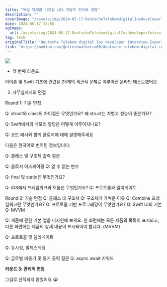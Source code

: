 ```yaml
---
title: "독일 텔레콤 디지털 iOS 개발자 인터뷰 경험"
description: ""
coverImage: "/assets/img/2024-05-17-DeutscheTelekomdigitalIosdeveloperInterviewExperience_0.png"
date: 2024-05-17 17:55
ogImage:
  url: /assets/img/2024-05-17-DeutscheTelekomdigitalIosdeveloperInterviewExperience_0.png
tag: Tech
originalTitle: "Deutsche Telekom digital Ios developer Interview Experience"
link: "https://medium.com/@niteshmalhotra00/deutsche-telekom-digital-ios-developer-interview-experience-6a2326203d38"
---
```


<img src="/assets/img/2024-05-17-DeutscheTelekomdigitalIosdeveloperInterviewExperience_0.png" />

- 첫 번째 라운드

아이폰 및 Swift 기초에 관련된 25개의 객관식 문제로 이루어진 온라인 테스트였어요.

2. 사무실에서의 면접

<div class="content-ad"></div>

Round 1: 기술 면접

Q: struct와 class의 차이점은 무엇인가요? 왜 struct는 가볍고 성능이 좋은가요?

Q: Swift에서의 메모리 할당은 어떻게 이루어지나요?

Q: 코드 예시와 함께 클로저에 대해 설명해주세요

<div class="content-ad"></div>

다음은 한국어로 번역된 정보입니다:

Q: 클래스 및 구조체 출력 질문

Q: 클로저 이스케이핑
Q: 알 수 없는 변수

Q: final 및 static은 무엇인가요?

Q: iOS에서 프레임워크와 모듈은 무엇인가요?
Q: 프로토콜과 델리게이트

<div class="content-ad"></div>

Round 2: 기술 면접
Q: 클래스 대 구조체
Q: 구조체가 가벼운 이유
Q: Combine 프레임워크란 무엇인가요?
Q: 프로토콜 기반 프로그래밍이 무엇인가요?
Q: Swift UI의 기본
Q: MVVM

<div class="content-ad"></div>

Q: 제품에 관한 기본 앱을 디자인해 보세요. 한 화면에는 모든 제품의 목록이 표시되고, 다른 화면에는 제품의 상세 내용이 표시되어야 합니다. (MVVM)

Q: 프로토콜 및 델리게이트

Q: 동시성, 멀티스레딩

Q: 글로벌 비동기 및 동기 출력 질문
Q: async await 키워드

<div class="content-ad"></div>

**라운드 3: 관리직 면접**

그걸로 선택되지 않았어요 😭
